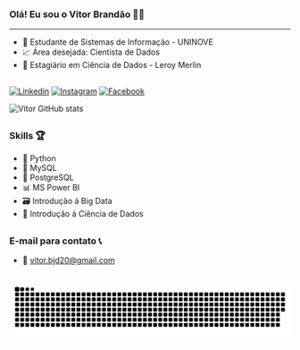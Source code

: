 ### Olá! Eu sou o Vitor Brandão 👋😃

---

- 🏫 Estudante de Sistemas de Informação - UNINOVE
- 📈 Área desejada: Cientista de Dados
- :green_heart: Estagiário em Ciência de Dados - Leroy Merlin

##

[![Linkedin](https://img.shields.io/badge/LinkedIn-0077B5?style=for-the-badge&logo=linkedin&logoColor=white)](https://www.linkedin.com/in/vitor-brand%C3%A3o-6955481b1/)
[![Instagram](https://img.shields.io/badge/Instagram-E4405F?style=for-the-badge&logo=instagram&logoColor=white)](https://www.instagram.com/vitor.bjd20/)
[![Facebook](https://img.shields.io/badge/Facebook-1877F2?style=for-the-badge&logo=facebook&logoColor=white)](https://www.facebook.com/Brandao20vtr)

![Vitor GitHub stats](https://github-readme-stats.vercel.app/api?username=brandao20vtr&show_icons=true&theme=tokyonight)

##

### Skills 🏆

- 🐍 Python
- 🐬 MySQL
- 🐘 PostgreSQL
- 📊 MS Power BI
- 🗃️ Introdução á Big Data
- 🧱 Introdução á Ciência de Dados

##

### E-mail para contato 📞
- 📧 vitor.bjd20@gmail.com

##

 ![Snake animation](https://github.com/brandao20vtr/brandao20vtr/blob/output/github-contribution-grid-snake.svg)
